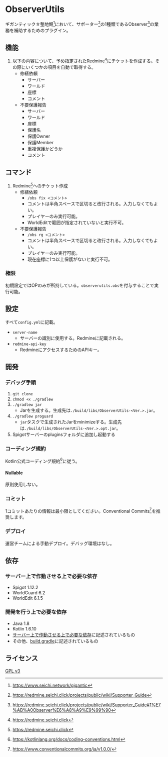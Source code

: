 # ObserverUtils

ギガンティック☆整地鯖[^1]において、サポーター[^2]の1種類であるObserver[^3]の業務を補助するためのプラグイン。

## 機能

1. 以下の内容について、予め指定されたRedmine[^4]にチケットを作成する。その際にいくつかの項目を自動で取得する。
   * 修繕依頼
     * サーバー
     * ワールド
     * 座標
     * コメント
   * 不要保護報告
     * サーバー
     * ワールド
     * 座標
     * 保護名
     * 保護Owner
     * 保護Member
     * 重複保護かどうか
     * コメント

## コマンド

1. Redmine[^4]へのチケット作成
   * 修繕依頼
     * `/obs fix <コメント>`
     * コメントは半角スペースで区切ると改行される。入力しなくてもよい。
     * プレイヤーのみ実行可能。
     * WorldEditで範囲が指定されていないと実行不可。
   * 不要保護報告
     * `/obs rg <コメント>`
     * コメントは半角スペースで区切ると改行される。入力しなくてもよい。
     * プレイヤーのみ実行可能。
     * 現在座標に1つ以上保護がないと実行不可。

### 権限

初期設定ではOPのみが所持している。`observerutils.obs`を付与することで実行可能。

## 設定

すべて`config.yml`に記載。

* `server-name`
  * サーバーの識別に使用する。Redmineに記載される。
* `redmine-api-key`
  * RedmineにアクセスするためのAPIキー。

## 開発

### デバッグ手順

1. `git clone`
2. `chmod +x ./gradlew`
3. `./gradlew jar`
    * Jarを生成する。生成先は`./build/libs/ObserverUtils-<Ver.>.jar`。
4. `./gradlew proguard`
    * `jar`タスクで生成されたJarをminimizeする。生成先は`./build/libs/ObserverUtils-<Ver.>.opt.jar`。
5. Spigotサーバーのpluginsフォルダに追加し起動する

### コーディング規約

Kotlin公式コーディング規約[^5]に従う。

#### Nullable

原則使用しない。

### コミット

1コミットあたりの情報は最小限としてください。Conventional Commits[^6]を推奨します。

### デプロイ

運営チームによる手動デプロイ。デバッグ環境はなし。

## 依存

### サーバー上で作動させる上で必要な依存

* Spigot 1.12.2
* WorldGuard 6.2
* WorldEdit 6.1.5

### 開発を行う上で必要な依存

* Java 1.8
* Kotlin 1.6.10
* [サーバー上で作動させる上で必要な依存](#サーバー上で作動させる上で必要な依存)に記述されているもの
* その他、[build.gradle](./build.gradle)に記述されているもの

## ライセンス

[GPL v3](./LICENSE)

[^1]: https://www.seichi.network/gigantic
[^2]: https://redmine.seichi.click/projects/public/wiki/Supporter_Guide
[^3]: https://redmine.seichi.click/projects/public/wiki/Supporter_Guide#1%E7%AB%A0Observer%E6%A8%A9%E9%99%90
[^4]: https://redmine.seichi.click
[^5]: https://kotlinlang.org/docs/coding-conventions.html
[^6]: https://www.conventionalcommits.org/ja/v1.0.0/
